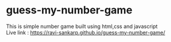 # guess-my-number-game
This is simple number game built using html,css and javascript 
<br>
Live link : https://ravi-sankarp.github.io/guess-my-number-game/
